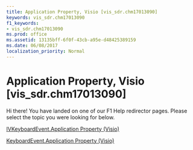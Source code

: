 ```yaml
---
title: Application Property, Visio [vis_sdr.chm17013090]
keywords: vis_sdr.chm17013090
f1_keywords:
- vis_sdr.chm17013090
ms.prod: office
ms.assetid: 13135bff-6f0f-43cb-a95e-d48425389159
ms.date: 06/08/2017
localization_priority: Normal
---
```



# Application Property, Visio [vis_sdr.chm17013090]

Hi there! You have landed on one of our F1 Help redirector pages. Please select the topic you were looking for below.

[IVKeyboardEvent.Application Property (Visio)](http://msdn.microsoft.com/library/9eefdda1-02c9-e256-a57a-1862a59695cf%28Office.15%29.aspx)

[KeyboardEvent.Application Property (Visio)](http://msdn.microsoft.com/library/7765db2a-8287-b2cc-5868-49b69fbfacac%28Office.15%29.aspx)



